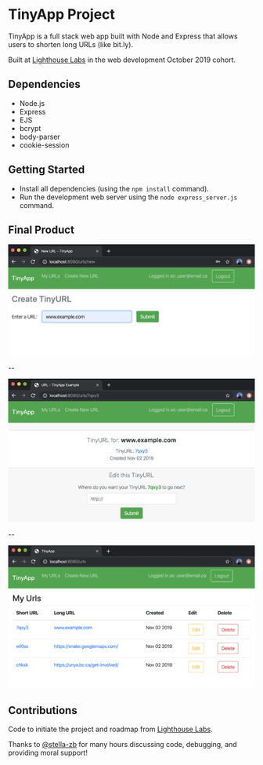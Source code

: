 # TinyApp Project

TinyApp is a full stack web app built with Node and Express that allows users to shorten long URLs (like bit.ly). 

Built at [Lighthouse Labs](https://www.lighthouselabs.ca/) in the web development October 2019 cohort.

## Dependencies

- Node.js
- Express
- EJS
- bcrypt
- body-parser
- cookie-session

## Getting Started

- Install all dependencies (using the `npm install` command).
- Run the development web server using the `node express_server.js` command.

## Final Product

!["Screenshot of Create New URL page"](https://github.com/vkro/tinyapp/blob/master/docs/create-new-url.png)

--

!["Screenshot of TinyURL page"](https://github.com/vkro/tinyapp/blob/master/docs/tiny-url-page.png)


--

!["Screenshot of URLs index page"](https://github.com/vkro/tinyapp/blob/master/docs/urls-index-page.png)


## Contributions

Code to initiate the project and roadmap from [Lighthouse Labs](https://www.lighthouselabs.ca/).

Thanks to [@stella-zb](https://github.com/stella-zb) for many hours discussing code, debugging, and providing moral support!



